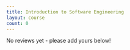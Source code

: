 ```yaml
---
title: Introduction to Software Engineering
layout: course
count: 0
---
```


No reviews yet - please add yours below!
